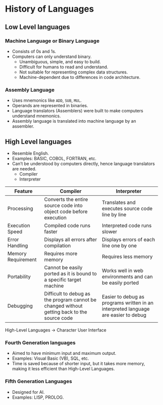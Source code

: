 # History of Languages

## Low Level languages

### Machine Language or Binary Language
- Consists of 0s and 1s.
- Computers can only understand binary.
    - Unambiguous, simple, and easy to build.
    - Difficult for humans to read and understand.
    - Not suitable for representing complex data structures.
    - Machine-dependent due to differences in code architecture.


### Assembly Language
- Uses mnemonics like `ADD`, `SUB`, `MUL`.
- Operands are represented in binaries.
- Language translators (Assemblers) were built to make computers understand mnemonics.
- Assembly language is translated into machine language by an assembler.


## High Level languages

- Resemble English.
- Examples: BASIC, COBOL, FORTRAN, etc.
- Can’t be understood by computers directly, hence language translators are needed.
  - Compiler
  - Interpreter

| Feature            | Compiler                                                                                    | Interpreter                                                                        |
|--------------------|---------------------------------------------------------------------------------------------|------------------------------------------------------------------------------------|
| Processing         | Converts the entire source code into object code before execution                           | Translates and executes source code line by line                                   |
| Execution Speed    | Compiled code runs faster                                                                   | Interpreted code runs slower                                                       |
| Error Handling     | Displays all errors after compilation                                                       | Displays errors of each line one by one                                            |
| Memory Requirement | Requires more memory                                                                        | Requires less memory                                                               |
| Portability        | Cannot be easily ported as it is bound to a specific target machine                         | Works well in web environments and can be easily ported                            |
| Debugging          | Difficult to debug as the program cannot be changed without getting back to the source code | Easier to debug as programs written in an interpreted language are easier to debug |


High-Level Languages -> Character User Interface

### Fourth Generation languages

- Aimed to have minimum input and maximum output.
- Examples: Visual Basic (VB), SQL, etc.
- Time is saved because of shorter input, but it takes more memory, 
making it less efficient than High-Level Languages.

### Fifth Generation Languages

- Designed for AI.
- Examples: LISP, PROLOG.

